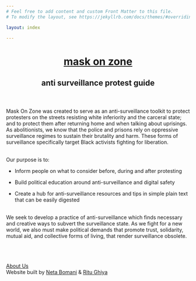 ```yaml
---
# Feel free to add content and custom Front Matter to this file.
# To modify the layout, see https://jekyllrb.com/docs/themes/#overriding-theme-defaults

layout: index

---
```


<html>


<head>

<meta charset="utf-8" />
<meta http-equiv="x-ua-compatible" content="ie=edge" />
<meta name="viewport" content="width=device-width, initial-scale=1" />

<title> mask on — anti surveillance protest guide </title>

  <link href="{{site.baseurl}}/css/index.css" rel="stylesheet">

</head>

<body class="about" onload="startClock()">

<header>
<div class="mobile-nav header-nav">
<div class="mobile-copy">
<div class="title">

<div class="mask-on">
<h1 class="title"> <a href="{{site.baseurl}}/#">mask on zone</a></h1>
</div>

<div id="clock"> </div>

<div class="mask-on">
<h2 class="subtitle"> anti surveillance protest guide </h2>
</div>

</div>
</div>
</div>
</header>


<div class="protect-yourself-while-you about-copy">
Mask On Zone was created to serve as an anti-surveillance toolkit to protect protesters on the streets resisting white inferiority and the carceral state; and to protect them after returning home and when talking about uprisings. As abolitionists, we know that the police and prisons rely on oppressive surveillance regimes to sustain their brutality and harm. These forms of surveillance specifically target Black activists fighting for liberation.
<br><br>

Our purpose is to:<br>

* Inform people on what to consider before, during and after protesting<br>

* Build political education around anti-surveillance and digital safety<br>

* Create a hub for anti-surveillance resources and tips in simple plain text that can be easily digested 
<br><br>

We seek to develop a practice of anti-surveillance which finds necessary and creative ways to subvert the surveillance state. As we fight for a new world, we also must make political demands that promote trust, solidarity, mutual aid, and collective forms of living, that render surveillance obsolete.<br><br>
<br><br>

</div>





<footer class="flex-row-footer">
  <a class="button bg" href="/about/">About Us</a>
  <div class="credits">Website built by <a href="https://www.netabomani.com/" target="_blank">Neta Bomani</a> & <a href="https://www.ritu.online/" target="_blank">Ritu Ghiya</a></div>
</footer>


<script src="{{site.baseurl}}/js/clock.js"></script>
<script src="{{site.baseurl}}/js/layout.js"></script>

